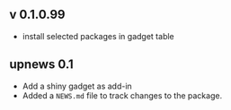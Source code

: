 ## v 0.1.0.99

* install selected packages in gadget table

## upnews 0.1

* Add a shiny gadget as add-in
* Added a `NEWS.md` file to track changes to the package.
